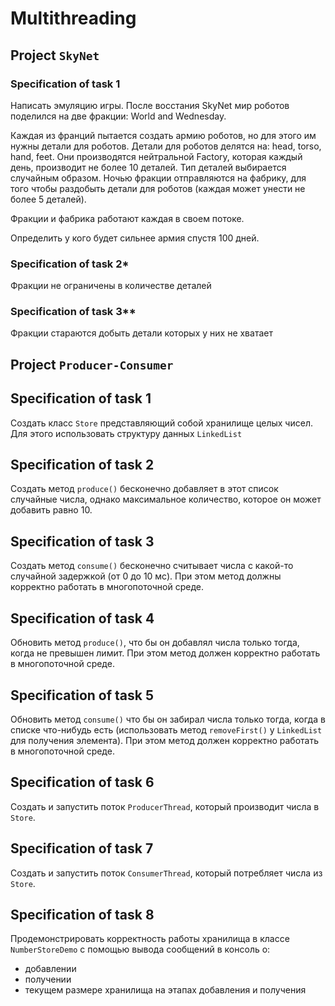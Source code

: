 # Multithreading 


## Project `SkyNet`
### Specification of task 1
Написать эмуляцию игры. После восстания SkyNet мир роботов поделился на две фракции: World and Wednesday.

Каждая из франций пытается создать армию роботов, но для этого им нужны детали для роботов. Детали для роботов делятся
на: head, torso, hand, feet. Они производятся нейтральной Factory, которая каждый день, производит не более 10 деталей.
Тип деталей выбирается случайным образом. Ночью фракции отправляются на фабрику, для того чтобы раздобыть детали для
роботов (каждая может унести не более 5 деталей).

Фракции и фабрика работают каждая в своем потоке. 

Определить у кого будет сильнее армия спустя 100 дней.


### Specification of task 2*
Фракции не ограничены в количестве деталей


### Specification of task 3**
Фракции стараются добыть детали которых у них не хватает


## Project `Producer-Consumer`
## Specification of task 1
Создать класс `Store` представляющий собой хранилище целых чисел. Для этого использовать структуру данных `LinkedList`


## Specification of task 2
Создать метод `produce()` бесконечно добавляет в этот список случайные числа, однако максимальное количество,
которое он может добавить равно 10.


## Specification of task 3
Создать метод `consume()` бесконечно считывает числа с какой-то случайной задержкой (от 0 до 10 мс). При этом метод 
должны корректно работать в многопоточной среде.


## Specification of task 4
Обновить метод `produce()`, что бы он добавлял числа только тогда, когда не превышен лимит. При этом метод должен 
корректно работать в многопоточной среде.


## Specification of task 5
Обновить метод `consume()` что бы он забирал числа только тогда, когда в списке что-нибудь есть (использовать метод
`removeFirst()` у `LinkedList` для получения элемента). При этом метод должен корректно работать в многопоточной среде.


## Specification of task 6
Создать и запустить поток `ProducerThread`, который производит числа в `Store`.


## Specification of task 7
Создать и запустить поток `ConsumerThread`, который потребляет числа из `Store`.


## Specification of task 8
Продемонстрировать корректность работы хранилища в классе `NumberStoreDemo` с помощью вывода сообщений в консоль о:
- добавлении
- получении
- текущем размере хранилища на этапах добавления и получения